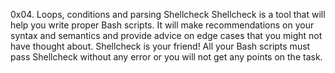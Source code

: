 0x04. Loops, conditions and parsing
Shellcheck
Shellcheck is a tool that will help you write proper Bash scripts.
It will make recommendations on your syntax and semantics and provide advice
on edge cases that you might not have thought about. 
Shellcheck is your friend! All your Bash scripts must pass Shellcheck without any error or you will not get any points on the task.
